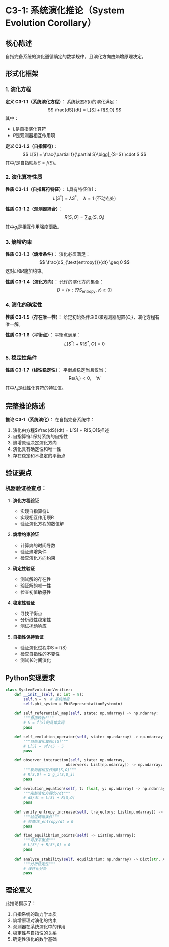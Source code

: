 # C3-1: 系统演化推论（System Evolution Corollary）

## 核心陈述

自指完备系统的演化遵循确定的数学规律，且演化方向由熵增原理决定。

## 形式化框架

### 1. 演化方程

**定义 C3-1.1（系统演化方程）**：
系统状态$S(t)$的演化满足：
$$
\frac{dS}{dt} = L[S] + R[S,O]
$$
其中：
- $L$是自指演化算符
- $R$是观测器相互作用项

**定义 C3-1.2（自指算符）**：
$$
L[S] = \frac{\partial f}{\partial S}\bigg|_{S=S} \cdot S
$$
其中$f$是自指映射$S = f(S)$。

### 2. 演化算符性质

**性质 C3-1.1（自指算符特征）**：
$L$具有特征值1：
$$
L[S^*] = \lambda S^*, \quad \lambda = 1 \text{ (不动点处)}
$$

**性质 C3-1.2（观测器耦合）**：
$$
R[S,O] = \sum_i g_i(S,O_i)
$$
其中$g_i$是相互作用强度函数。

### 3. 熵增约束

**性质 C3-1.3（熵增条件）**：
演化必须满足：
$$
\frac{dS_{\text{entropy}}}{dt} \geq 0
$$
这对$L$和$R$施加约束。

**性质 C3-1.4（演化方向）**：
允许的演化方向集合：
$$
D = \{v : \langle\nabla S_{\text{entropy}}, v\rangle \geq 0\}
$$

### 4. 演化的确定性

**性质 C3-1.5（存在唯一性）**：
给定初始条件$S(0)$和观测器配置$\{O_i\}$，演化方程有唯一解。

**性质 C3-1.6（平衡点）**：
平衡点满足：
$$
L[S^*] + R[S^*,O] = 0
$$

### 5. 稳定性条件

**性质 C3-1.7（线性稳定性）**：
平衡点稳定当且仅当：
$$
\text{Re}(\lambda_i) < 0, \quad \forall i
$$
其中$\lambda_i$是线性化算符的特征值。

## 完整推论陈述

**推论 C3-1（系统演化）**：
在自指完备系统中：
1. 演化由方程$\frac{dS}{dt} = L[S] + R[S,O]$描述
2. 自指算符$L$保持系统的自指性
3. 熵增原理决定演化方向
4. 演化具有确定性和唯一性
5. 存在稳定和不稳定的平衡点

## 验证要点

### 机器验证检查点：

1. **演化方程验证**
   - 实现自指算符L
   - 实现相互作用项R
   - 验证演化方程的数值解

2. **熵增约束验证**
   - 计算熵的时间导数
   - 验证熵增条件
   - 检查演化方向约束

3. **确定性验证**
   - 测试解的存在性
   - 验证解的唯一性
   - 检查初值敏感性

4. **稳定性验证**
   - 寻找平衡点
   - 分析线性稳定性
   - 测试扰动响应

5. **自指性保持验证**
   - 验证演化过程中S = f(S)
   - 检查自指性的不变性
   - 测试长时间演化

## Python实现要求

```python
class SystemEvolutionVerifier:
    def __init__(self, n: int = 8):
        self.n = n  # 系统维度
        self.phi_system = PhiRepresentationSystem(n)
        
    def self_referential_map(self, state: np.ndarray) -> np.ndarray:
        """自指映射f"""
        # S = f(S)的具体实现
        pass
        
    def self_evolution_operator(self, state: np.ndarray) -> np.ndarray:
        """自指演化算符L[S]"""
        # L[S] = ∂f/∂S · S
        pass
        
    def observer_interaction(self, state: np.ndarray, 
                           observers: List[np.ndarray]) -> np.ndarray:
        """观测器相互作用R[S,O]"""
        # R[S,O] = Σ g_i(S,O_i)
        pass
        
    def evolution_equation(self, t: float, y: np.ndarray) -> np.ndarray:
        """完整演化方程dS/dt"""
        # dS/dt = L[S] + R[S,O]
        pass
        
    def verify_entropy_increase(self, trajectory: List[np.ndarray]) -> bool:
        """验证熵增条件"""
        # 检查dS_entropy/dt ≥ 0
        pass
        
    def find_equilibrium_points(self) -> List[np.ndarray]:
        """寻找平衡点"""
        # L[S*] + R[S*,O] = 0
        pass
        
    def analyze_stability(self, equilibrium: np.ndarray) -> Dict[str, Any]:
        """分析稳定性"""
        # 线性化分析
        pass
```

## 理论意义

此推论揭示了：
1. 自指系统的动力学本质
2. 熵增原理对演化的约束
3. 观测器在系统演化中的作用
4. 稳定性与自指性的关系
5. 确定性演化的数学基础